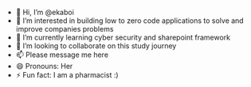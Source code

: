 - 👋 Hi, I’m @ekaboi
- 👀 I’m interested in building low to zero code applications to solve and improve companies problems
- 🌱 I’m currently learning cyber security and sharepoint framework
- 💞️ I’m looking to collaborate on this study journey
- 📫 Please message me here
- 😄 Pronouns: Her
- ⚡ Fun fact: I am a pharmacist :)

<!---
ekaboi/ekaboi is a ✨ special ✨ repository because its `README.md` (this file) appears on your GitHub profile.
You can click the Preview link to take a look at your changes.
--->
